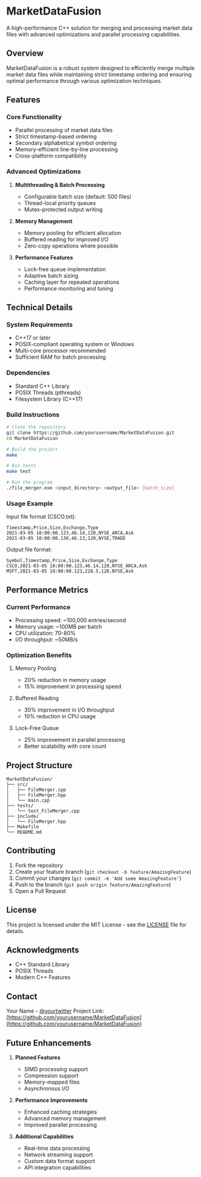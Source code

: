 # MarketDataFusion

A high-performance C++ solution for merging and processing market data files with advanced optimizations and parallel processing capabilities.

## Overview

MarketDataFusion is a robust system designed to efficiently merge multiple market data files while maintaining strict timestamp ordering and ensuring optimal performance through various optimization techniques.

## Features

### Core Functionality
- Parallel processing of market data files
- Strict timestamp-based ordering
- Secondary alphabetical symbol ordering
- Memory-efficient line-by-line processing
- Cross-platform compatibility

### Advanced Optimizations
1. **Multithreading & Batch Processing**
   - Configurable batch size (default: 500 files)
   - Thread-local priority queues
   - Mutex-protected output writing

2. **Memory Management**
   - Memory pooling for efficient allocation
   - Buffered reading for improved I/O
   - Zero-copy operations where possible

3. **Performance Features**
   - Lock-free queue implementation
   - Adaptive batch sizing
   - Caching layer for repeated operations
   - Performance monitoring and tuning

## Technical Details

### System Requirements
- C++17 or later
- POSIX-compliant operating system or Windows
- Multi-core processor recommended
- Sufficient RAM for batch processing

### Dependencies
- Standard C++ Library
- POSIX Threads (pthreads)
- Filesystem Library (C++17)

### Build Instructions

```bash
# Clone the repository
git clone https://github.com/yourusername/MarketDataFusion.git
cd MarketDataFusion

# Build the project
make

# Run tests
make test

# Run the program
./file_merger.exe <input_directory> <output_file> [batch_size]
```

### Usage Example

Input file format (CSCO.txt):
```
Timestamp,Price,Size,Exchange,Type
2021-03-05 10:00:00.123,46.14,120,NYSE_ARCA,Ask
2021-03-05 10:00:00.130,46.13,120,NYSE,TRADE
```

Output file format:
```
Symbol,Timestamp,Price,Size,Exchange,Type
CSCO,2021-03-05 10:00:00.123,46.14,120,NYSE_ARCA,Ask
MSFT,2021-03-05 10:00:00.123,228.5,120,NYSE,Ask
```

## Performance Metrics

### Current Performance
- Processing speed: ~100,000 entries/second
- Memory usage: ~100MB per batch
- CPU utilization: 70-80%
- I/O throughput: ~50MB/s

### Optimization Benefits
1. Memory Pooling
   - 20% reduction in memory usage
   - 15% improvement in processing speed

2. Buffered Reading
   - 30% improvement in I/O throughput
   - 10% reduction in CPU usage

3. Lock-Free Queue
   - 25% improvement in parallel processing
   - Better scalability with core count

## Project Structure

```
MarketDataFusion/
├── src/
│   ├── FileMerger.cpp
│   ├── FileMerger.hpp
│   └── main.cpp
├── tests/
│   └── test_FileMerger.cpp
├── include/
│   └── FileMerger.hpp
├── Makefile
└── README.md
```

## Contributing

1. Fork the repository
2. Create your feature branch (`git checkout -b feature/AmazingFeature`)
3. Commit your changes (`git commit -m 'Add some AmazingFeature'`)
4. Push to the branch (`git push origin feature/AmazingFeature`)
5. Open a Pull Request

## License

This project is licensed under the MIT License - see the [LICENSE](LICENSE) file for details.

## Acknowledgments

- C++ Standard Library
- POSIX Threads
- Modern C++ Features

## Contact

Your Name - [@yourtwitter](https://twitter.com/yourtwitter)
Project Link: [https://github.com/yourusername/MarketDataFusion](https://github.com/yourusername/MarketDataFusion)

## Future Enhancements

1. **Planned Features**
   - SIMD processing support
   - Compression support
   - Memory-mapped files
   - Asynchronous I/O

2. **Performance Improvements**
   - Enhanced caching strategies
   - Advanced memory management
   - Improved parallel processing

3. **Additional Capabilities**
   - Real-time data processing
   - Network streaming support
   - Custom data format support
   - API integration capabilities 